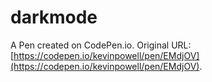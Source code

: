 # darkmode

A Pen created on CodePen.io. Original URL: [https://codepen.io/kevinpowell/pen/EMdjOV](https://codepen.io/kevinpowell/pen/EMdjOV).

